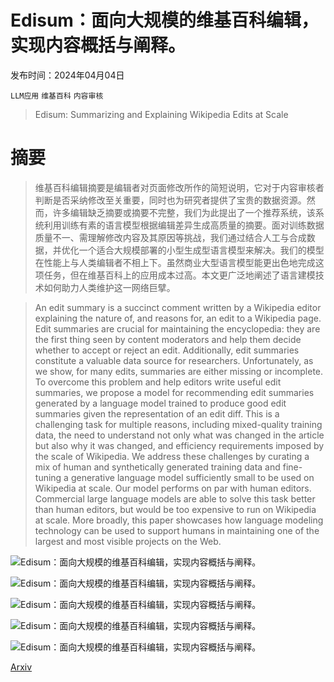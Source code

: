 # Edisum：面向大规模的维基百科编辑，实现内容概括与阐释。

发布时间：2024年04月04日

`LLM应用` `维基百科` `内容审核`

> Edisum: Summarizing and Explaining Wikipedia Edits at Scale

# 摘要

> 维基百科编辑摘要是编辑者对页面修改所作的简短说明，它对于内容审核者判断是否采纳修改至关重要，同时也为研究者提供了宝贵的数据资源。然而，许多编辑缺乏摘要或摘要不完整，我们为此提出了一个推荐系统，该系统利用训练有素的语言模型根据编辑差异生成高质量的摘要。面对训练数据质量不一、需理解修改内容及其原因等挑战，我们通过结合人工与合成数据，并优化一个适合大规模部署的小型生成型语言模型来解决。我们的模型在性能上与人类编辑者不相上下。虽然商业大型语言模型能更出色地完成这项任务，但在维基百科上的应用成本过高。本文更广泛地阐述了语言建模技术如何助力人类维护这一网络巨擘。

> An edit summary is a succinct comment written by a Wikipedia editor explaining the nature of, and reasons for, an edit to a Wikipedia page. Edit summaries are crucial for maintaining the encyclopedia: they are the first thing seen by content moderators and help them decide whether to accept or reject an edit. Additionally, edit summaries constitute a valuable data source for researchers. Unfortunately, as we show, for many edits, summaries are either missing or incomplete. To overcome this problem and help editors write useful edit summaries, we propose a model for recommending edit summaries generated by a language model trained to produce good edit summaries given the representation of an edit diff. This is a challenging task for multiple reasons, including mixed-quality training data, the need to understand not only what was changed in the article but also why it was changed, and efficiency requirements imposed by the scale of Wikipedia. We address these challenges by curating a mix of human and synthetically generated training data and fine-tuning a generative language model sufficiently small to be used on Wikipedia at scale. Our model performs on par with human editors. Commercial large language models are able to solve this task better than human editors, but would be too expensive to run on Wikipedia at scale. More broadly, this paper showcases how language modeling technology can be used to support humans in maintaining one of the largest and most visible projects on the Web.

![Edisum：面向大规模的维基百科编辑，实现内容概括与阐释。](../../../paper_images/2404.03428/edit_example.png)

![Edisum：面向大规模的维基百科编辑，实现内容概括与阐释。](../../../paper_images/2404.03428/x1.png)

![Edisum：面向大规模的维基百科编辑，实现内容概括与阐释。](../../../paper_images/2404.03428/x2.png)

![Edisum：面向大规模的维基百科编辑，实现内容概括与阐释。](../../../paper_images/2404.03428/x3.png)

![Edisum：面向大规模的维基百科编辑，实现内容概括与阐释。](../../../paper_images/2404.03428/x4.png)

[Arxiv](https://arxiv.org/abs/2404.03428)